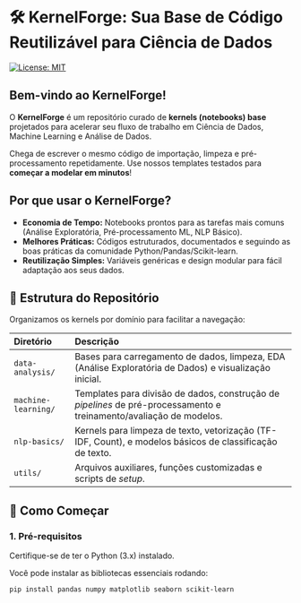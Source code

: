 # 🛠️ KernelForge: Sua Base de Código Reutilizável para Ciência de Dados

[![License: MIT](https://img.shields.io/badge/License-MIT-yellow.svg)](LICENSE.txt)

## Bem-vindo ao KernelForge!

O **KernelForge** é um repositório curado de **kernels (notebooks) base** projetados para acelerar seu fluxo de trabalho em Ciência de Dados, Machine Learning e Análise de Dados.

Chega de escrever o mesmo código de importação, limpeza e pré-processamento repetidamente. Use nossos templates testados para **começar a modelar em minutos**!

## Por que usar o KernelForge?

* **Economia de Tempo:** Notebooks prontos para as tarefas mais comuns (Análise Exploratória, Pré-processamento ML, NLP Básico).
* **Melhores Práticas:** Códigos estruturados, documentados e seguindo as boas práticas da comunidade Python/Pandas/Scikit-learn.
* **Reutilização Simples:** Variáveis genéricas e design modular para fácil adaptação aos seus dados.

## 📂 Estrutura do Repositório

Organizamos os kernels por domínio para facilitar a navegação:

| Diretório | Descrição |
| :--- | :--- |
| `data-analysis/` | Bases para carregamento de dados, limpeza, EDA (Análise Exploratória de Dados) e visualização inicial. |
| `machine-learning/`| Templates para divisão de dados, construção de *pipelines* de pré-processamento e treinamento/avaliação de modelos. |
| `nlp-basics/` | Kernels para limpeza de texto, vetorização (TF-IDF, Count), e modelos básicos de classificação de texto. |
| `utils/` | Arquivos auxiliares, funções customizadas e scripts de *setup*. |

## 🚀 Como Começar

### 1. Pré-requisitos

Certifique-se de ter o Python (3.x) instalado.

Você pode instalar as bibliotecas essenciais rodando:

```bash
pip install pandas numpy matplotlib seaborn scikit-learn
